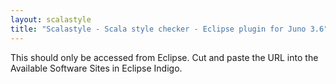 ```yaml
---
layout: scalastyle
title: "Scalastyle - Scala style checker - Eclipse plugin for Juno 3.6"
---
```


This should only be accessed from Eclipse. Cut and paste the URL into the Available Software Sites in Eclipse Indigo.
